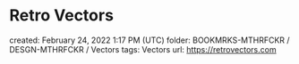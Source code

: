 # Retro Vectors

created: February 24, 2022 1:17 PM (UTC)
folder: BOOKMRKS-MTHRFCKR / DESGN-MTHRFCKR / Vectors
tags: Vectors
url: https://retrovectors.com
